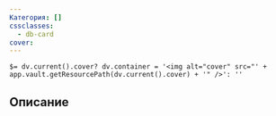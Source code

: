 ```yaml
---
Категория: []
cssclasses:
  - db-card
cover:
---
```


`$= dv.current().cover? dv.container = '<img alt="cover" src="' + app.vault.getResourcePath(dv.current().cover) + '" />': ''`

## Описание